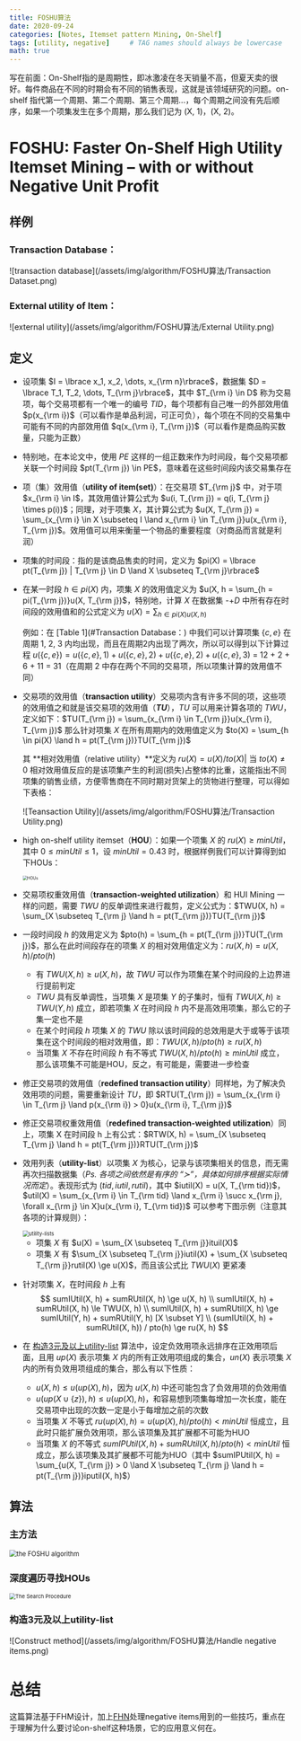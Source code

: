 ```yaml
---
title: FOSHU算法
date: 2020-09-24
categories: [Notes, Itemset pattern Mining, On-Shelf]
tags: [utility, negative]     # TAG names should always be lowercase
math: true
---
```


写在前面：On-Shelf指的是周期性，即冰激凌在冬天销量不高，但夏天卖的很好。每件商品在不同的时期会有不同的销售表现，这就是该领域研究的问题。on-shelf 指代第一个周期、第二个周期、第三个周期...，每个周期之间没有先后顺序，如果一个项集发生在多个周期，那么我们记为 (X, 1)，(X, 2)。

# FOSHU: Faster On-Shelf High Utility Itemset Mining – with or without Negative Unit Profit

## 样例

### Transaction Database：

![transaction database](/assets/img/algorithm/FOSHU算法/Transaction Dataset.png)

### External utility of Item：

![external utility](/assets/img/algorithm/FOSHU算法/External Utility.png)

## 定义

+ 设项集 $I = \lbrace x_1, x_2, \dots, x_{\rm n}\rbrace$，数据集 $D = \lbrace T_1, T_2, \dots, T_{\rm j}\rbrace$，其中 $T_{\rm i} \in D$ 称为交易项，每个交易项都有一个唯一的编号 $TID$，每个项都有自己唯一的外部效用值 $p(x_{\rm i})$（可以看作是单品利润，可正可负），每个项在不同的交易集中可能有不同的内部效用值 $q(x_{\rm i}, T_{\rm j})$（可以看作是商品购买数量，只能为正数）

+ 特别地，在本论文中，使用 $PE$ 这样的一组正数来作为时间段，每个交易项都关联一个时间段 $pt(T_{\rm j}) \in PE$，意味着在这些时间段内该交易集存在

+ 项（集）效用值（**utility of item(set)**）：在交易项 $T_{\rm j}$ 中，对于项 $x_{\rm i} \in I$，其效用值计算公式为 $u(i, T_{\rm j}) = q(i, T_{\rm j} \times p(i))$；同理，对于项集 $X$，其计算公式为 $u(X, T_{\rm j}) = \sum_{x_{\rm i} \in X \subseteq I \land x_{\rm i} \in T_{\rm j}}u(x_{\rm i}, T_{\rm j})$。效用值可以用来衡量一个物品的重要程度（对商品而言就是利润）

+ 项集的时间段：指的是该商品售卖的时间，定义为 $pi(X) = \lbrace pt(T_{\rm j}) | T_{\rm j} \in D \land X \subseteq T_{\rm j}\rbrace$

+ 在某一时段 $h \in pi(X)$ 内，项集 $X$ 的效用值定义为 $u(X, h = \sum_{h = pi(T_{\rm j})}u(X, T_{\rm j})$，特别地，计算 $X$ 在数据集 -+$D$ 中所有存在时间段的效用值和的公式定义为 $u(X) = \sum_{h \in pi(X)u(X, h)}$
  
  例如：在 [Table 1](#Transaction Database：) 中我们可以计算项集 $\lbrace c, e\rbrace$ 在周期 1, 2, 3 内均出现，而且在周期2内出现了两次，所以可以得到以下计算过程 $u(\lbrace c, e\rbrace) = u(\lbrace c, e\rbrace, 1) + u(\lbrace c, e\rbrace, 2) + u(\lbrace c, e\rbrace, 2) + u(\lbrace c, e\rbrace, 3)$ = 12 + 2 + 6 + 11 = 31（在周期 2 中存在两个不同的交易项，所以项集计算的效用值不同）

+ 交易项的效用值（**transaction utility**）交易项内含有许多不同的项，这些项的效用值之和就是该交易项的效用值（_**TU**_），_TU_ 可以用来计算各项的 _TWU_，定义如下：$TU(T_{\rm j}) = \sum_{x_{\rm i} \in T_{\rm j}}u(x_{\rm i}, T_{\rm j})$ 那么针对项集 $X$ 在所有周期内的效用值定义为 $to(X) = \sum_{h \in pi(X) \land h = pt(T_{\rm j})}TU(T_{\rm j})$ 
  
  其 **相对效用值（relative utility）**定义为 $ru(X) = u(X) / to(X) |$ 当 $to(X) \not = 0$ 相对效用值反应的是该项集产生的利润(损失)占整体的比重，这能指出不同项集的销售业绩，方便零售商在不同时期对货架上的货物进行整理，可以得如下表格：

  ![Teansaction Utility](/assets/img/algorithm/FOSHU算法/Transaction Utility.png)

+ high on-shelf utility itemset（**HOU**）：如果一个项集 $X$ 的 $ru(X) \ge minUtil$，其中 $0 \le minUtil \le 1$，设 $minUtil = 0.43$ 时，根据样例我们可以计算得到如下HOUs：

  <img src="/assets/img/algorithm/FOSHU算法/HOUs.png" alt="HOUs" style="zoom:50%;" />

+ 交易项权重效用值（**transaction-weighted utilization**）和 HUI Mining 一样的问题，需要 $TWU$ 的反单调性来进行裁剪，定义公式为：$TWU(X, h) = \sum_{X \subseteq T_{\rm j} \land h = pt(T_{\rm j})}TU(T_{\rm j})$

+ 一段时间段 $h$ 的效用定义为 $pto(h) = \sum_{h = pt(T_{\rm j})}TU(T_{\rm j})$，那么在此时间段存在的项集 $X$ 的相对效用值定义为：$ru(X, h) = u(X, h) / pto(h)$

  - 有 $TWU(X, h) \ge u(X, h)$，故 $TWU$ 可以作为项集在某个时间段的上边界进行提前判定
  - $TWU$ 具有反单调性，当项集 $X$ 是项集 $Y$ 的子集时，恒有 $TWU(X, h) \ge TWU(Y, h)$ 成立，即若项集 $X$ 在时间段 $h$ 内不是高效用项集，那么它的子集一定也不是
  - 在某个时间段 $h$ 项集 $X$ 的 $TWU$  除以该时间段的总效用是大于或等于该项集在这个时间段的相对效用值，即：$TWU(X, h) / pto(h) \ge ru(X, h)$
  - 当项集 $X$ 不存在时间段 $h$ 有不等式 $TWU(X, h) / pto(h) \ge minUtil$ 成立，那么该项集不可能是HOU，反之，有可能是，需要进一步检查

+ 修正交易项的效用值（**redefined transaction utility**）同样地，为了解决负效用项的问题，需要重新设计 _TU_，即 $RTU(T_{\rm j}) = \sum_{x_{\rm i} \in T_{\rm j} \land p(x_{\rm i}) > 0}u(x_{\rm i}, T_{\rm j})$

+ 修正交易项权重效用值（**redefined transaction-weighted utilization**）同上，项集 X 在时间段 h 上有公式：$RTW(X, h) = \sum_{X \subseteq T_{\rm j} \land h = pt(T_{\rm j})}RTU(T_{\rm j})$

+ 效用列表（**utility-list**）以项集 $X$ 为核心，记录与该项集相关的信息，而无需再次扫描数据集（_Ps. 各项之间依然是有序的 “$\succ$”，具体如何排序根据实际情况而定_）。表现形式为 $(tid, iutil, rutil)$，其中 $iutil(X) = u(X, T_{\rm tid})$，$util(X) = \sum_{x_{\rm i} \in T_{\rm tid} \land x_{\rm i} \succ x_{\rm j}, \forall x_{\rm j} \in X}u(x_{\rm i}, T_{\rm tid})$ 可以参考下图示例（注意其各项的计算规则）：

  <img src="/assets/img/algorithm/FOSHU算法/utility-lists.png" alt="utility-lists" style="zoom: 67%;" />

  - 项集 $X$ 有 $u(X) = \sum_{X \subseteq T_{\rm j}}ituil(X)$
  - 项集 $X$ 有 $\sum_{X \subseteq T_{\rm j}}iutil(X) + \sum_{X \subseteq T_{\rm j}}rutil(X) \ge u(X)$，而且该公式比 $TWU(X)$ 更紧凑

+ 针对项集 $X$，在时间段 $h$ 上有
  $$
  sumIUtil(X, h) + sumRUtil(X, h) \ge u(X, h) \\
  sumIUtil(X, h) + sumRUtil(X, h) \le TWU(X, h) \\
  sumIUtil(X, h) + sumRUtil(X, h) \ge sumIUtil(Y, h) + sumRUtil(Y, h) [X \subset Y] \\
  (sumIUtil(X, h) + sumRUtil(X, h)) / pto(h) \ge ru(X, h)
  $$

+ 在 [构造3元及以上utility-list](#构造3元及以上utility-list) 算法中，设定负效用项永远排序在正效用项后面，且用 $up(X)$ 表示项集 $X$ 内的所有正效用项组成的集合，$un(X)$ 表示项集 $X$ 内的所有负效用项组成的集合，那么有以下性质：

  - $u(X, h) \le u(up(X), h)$，因为 $u(X, h)$ 中还可能包含了负效用项的负效用值
  - $u(up(X \cup \lbrace z\rbrace), h) \le u(up(X), h)$，和容易想到项集每增加一次长度，能在交易项中出现的次数一定是小于每增加之前的次数
  - 当项集 $X$ 不等式 $ru(up(X), h) = u(up(X), h) /pto(h) < minUtil$ 恒成立，且此时只能扩展负效用项，那么该项集及其扩展都不可能为HUO
  - 当项集 $X$ 的不等式 $sumIPUtil(X, h) + sumRUtil(X, h) / pto(h) < minUtil$ 恒成立，那么该项集及其扩展都不可能为HUO（其中 $sumIPUtil(X, h) = \sum_{u(X, T_{\rm j}) > 0 \land X \subseteq T_{\rm j} \land h = pt(T_{\rm j})}iputil(X, h)$）

## 算法

### 主方法

<img src="/assets/img/algorithm/FOSHU算法/FOSHU algorithm.png" alt="the FOSHU algorithm" style="zoom:80%;" />

### 深度遍历寻找HOUs

<img src="/assets/img/algorithm/FOSHU算法/The Search procedure.png" alt="The Search Procedure" style="zoom: 67%;" />

### 构造3元及以上utility-list

![Construct method](/assets/img/algorithm/FOSHU算法/Handle negative items.png)

# 总结

这篇算法基于FHM设计，加上[FHN](https://suarne.github.io/posts/FHN%E7%AE%97%E6%B3%95/)处理negative items用到的一些技巧，重点在于理解为什么要讨论on-shelf这种场景，它的应用意义何在。